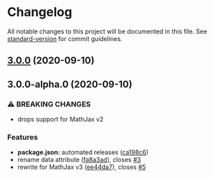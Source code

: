 # Changelog

All notable changes to this project will be documented in this file. See [standard-version](https://github.com/conventional-changelog/standard-version) for commit guidelines.

## [3.0.0](https://github.com/AmerMathSoc/mathjax-xhref/compare/v3.0.0-alpha.0...v3.0.0) (2020-09-10)

## 3.0.0-alpha.0 (2020-09-10)


### ⚠ BREAKING CHANGES

* drops support for MathJax v2

### Features

* **package.json:** automated releases ([ca198c6](https://github.com/AmerMathSoc/mathjax-xhref/commit/ca198c63711e36d3893d0e5f3a8c9b7630e08129))
* rename data attribute ([fa8a3ad](https://github.com/AmerMathSoc/mathjax-xhref/commit/fa8a3ad3a1c81aa080f0210341d1ba576aaa4ad4)), closes [#3](https://github.com/AmerMathSoc/mathjax-xhref/issues/3)
* rewrite for MathJax v3 ([ee44da7](https://github.com/AmerMathSoc/mathjax-xhref/commit/ee44da71cac582705f8b001b2156aa479398af3a)), closes [#5](https://github.com/AmerMathSoc/mathjax-xhref/issues/5)

